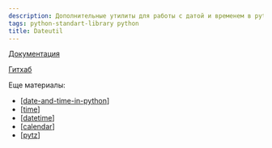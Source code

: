 ```yaml
---
description: Дополнительные утилиты для работы с датой и временем в python
tags: python-standart-library python
title: Dateutil
---
```

[Документация](https://dateutil.readthedocs.io/en/stable/)

[Гитхаб](https://github.com/dateutil/dateutil)

Еще материалы:

- [[date-and-time-in-python]]
- [[time]]
- [[datetime]]
- [[calendar]]
- [[pytz]]

[//begin]: # "Autogenerated link references for markdown compatibility"
[date-and-time-in-python]: date-and-time-in-python "Date and time in python"
[time]: time "Time"
[datetime]: datetime "Datetime"
[calendar]: calendar "Calendar"
[pytz]: pytz "Pytz"
[//end]: # "Autogenerated link references"